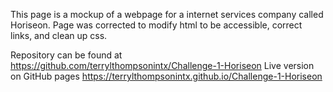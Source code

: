 This page is a mockup of a webpage for a internet services company called Horiseon.  Page was corrected to modify html to be accessible, correct links, and clean up css.  

Repository can be found at https://github.com/terrylthompsonintx/Challenge-1-Horiseon
Live version on GitHub pages https://terrylthompsonintx.github.io/Challenge-1-Horiseon